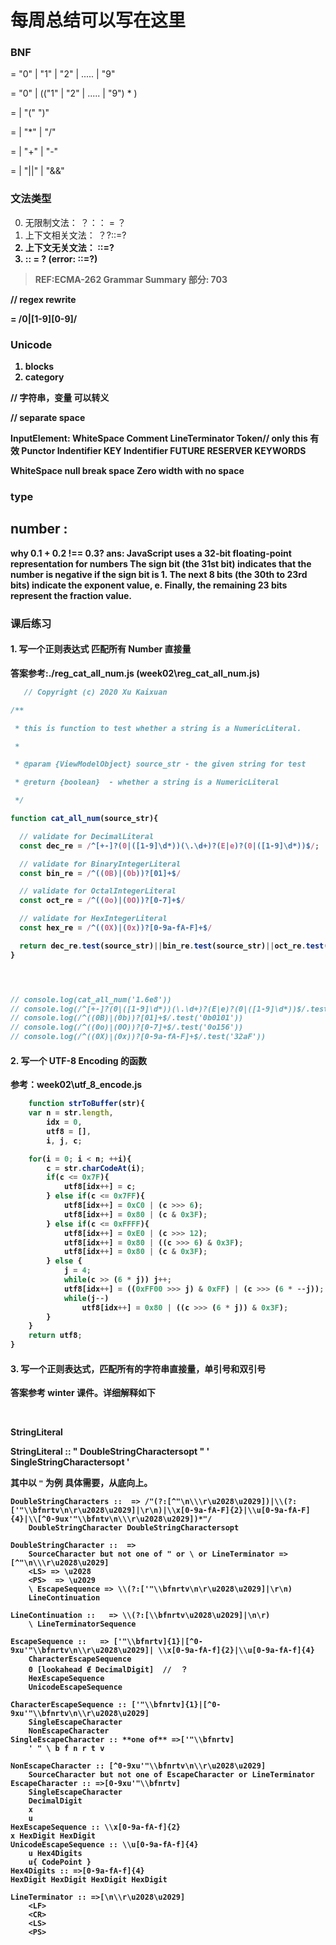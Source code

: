 # 每周总结可以写在这里

### BNF

<Number> = "0" | "1" | "2" | ..... | "9"

<DecimalNumber> = "0" | (("1" | "2" | ..... | "9") <Number>* )

<PrimaryExpression> = <DecimalNumber> |
    "(" <LogicalExpression> ")"

<MultiplicativeExpression> = <PrimaryExpression> |
    <MultiplicativeExpression> "*" <PrimaryExpression>|
    <MultiplicativeExpression> "/" <PrimaryExpression>

<AdditiveExpression> = <MultiplicativeExpression> |
    <AdditiveExpression> "+" <MultiplicativeExpression>|
    <AdditiveExpression> "-" <MultiplicativeExpression>

<LogicalExpression> = <AdditiveExpression> |
    <LogicalExpression> "||" <AdditiveExpression> |
    <LogicalExpression> "&&" <AdditiveExpression>


### 文法类型

0. 无限制文法： ？：： = ？
1. 上下文相关文法： ？<A>?::=?<B>
2. 上下文无关文法： <A>::=?
3. <A>:: = <A>?  (error: <A>::=?<A>)

> REF:ECMA-262 Grammar Summary 部分: 703




// regex rewrite

<DecimalNumber> = /0|[1-9][0-9]/



### Unicode
1. blocks
2. category

// 字符串，变量 可以转义

// separate space


InputElement:
    WhiteSpace
    Comment
    LineTerminator
    Token// only this 有效
    Punctor
    Indentifier
        KEY
        Indentifier
        FUTURE RESERVER KEYWORDS



WhiteSpace
null break space
Zero width with no space

### type

## number :

why 0.1 + 0.2 !== 0.3?
ans:
JavaScript uses a 32-bit floating-point representation for numbers
The sign bit (the 31st bit) indicates that the number
is negative if the sign bit is 1. The next 8 bits (the 30th to 23rd bits) indicate the exponent
value, e. Finally, the remaining 23 bits represent the fraction value.


### 课后练习

#### 1. 写一个正则表达式 匹配所有 Number 直接量

答案参考:./reg_cat_all_num.js  (week02\reg_cat_all_num.js)
```javascript
   // Copyright (c) 2020 Xu Kaixuan

/**

 * this is function to test whether a string is a NumericLiteral.

 *

 * @param {ViewModelObject} source_str - the given string for test

 * @return {boolean}  - whether a string is a NumericLiteral

 */

function cat_all_num(source_str){

  // validate for DecimalLiteral
  const dec_re = /^[+-]?(0|([1-9]\d*))(\.\d+)?(E|e)?(0|([1-9]\d*))$/;

  // validate for BinaryIntegerLiteral
  const bin_re = /^((0B)|(0b))?[01]+$/

  // validate for OctalIntegerLiteral
  const oct_re = /^((0o)|(0O))?[0-7]+$/

  // validate for HexIntegerLiteral
  const hex_re = /^((0X)|(0x))?[0-9a-fA-F]+$/

  return dec_re.test(source_str)||bin_re.test(source_str)||oct_re.test(source_str)||hex_re(source_str)
}




// console.log(cat_all_num('1.6e8'))
// console.log(/^[+-]?(0|([1-9]\d*))(\.\d+)?(E|e)?(0|([1-9]\d*))$/.test('12.01'))
// console.log(/^((0B)|(0b))?[01]+$/.test('0b0101'))
// console.log(/^((0o)|(0O))?[0-7]+$/.test('0o156'))
// console.log(/^((0X)|(0x))?[0-9a-fA-F]+$/.test('32aF'))
   ```

#### 2. 写一个 UTF-8 Encoding 的函数
参考：week02\utf_8_encode.js

```javascript
    function strToBuffer(str){
    var n = str.length,
        idx = 0,
        utf8 = [],
        i, j, c;

    for(i = 0; i < n; ++i){
        c = str.charCodeAt(i);
        if(c <= 0x7F){
            utf8[idx++] = c;
        } else if(c <= 0x7FF){
            utf8[idx++] = 0xC0 | (c >>> 6);
            utf8[idx++] = 0x80 | (c & 0x3F);
        } else if(c <= 0xFFFF){
            utf8[idx++] = 0xE0 | (c >>> 12);
            utf8[idx++] = 0x80 | ((c >>> 6) & 0x3F);
            utf8[idx++] = 0x80 | (c & 0x3F);
        } else {
            j = 4;
            while(c >> (6 * j)) j++;
            utf8[idx++] = ((0xFF00 >>> j) & 0xFF) | (c >>> (6 * --j));
            while(j--)
                utf8[idx++] = 0x80 | ((c >>> (6 * j)) & 0x3F);
        }
    }
    return utf8;
}
```


#### 3. 写一个正则表达式，匹配所有的字符串直接量，单引号和双引号


答案参考 winter 课件。详细解释如下

<br>

**StringLiteral**

StringLiteral ::
" DoubleStringCharactersopt "
' SingleStringCharactersopt '

其中以 `"` 为例
具体需要，从底向上。


    DoubleStringCharacters ::  => /"(?:[^"\n\\\r\u2028\u2029])|\\(?:['"\\bfnrtv\n\r\u2028\u2029]|\r\n)|\\x[0-9a-fA-F]{2}|\\u[0-9a-fA-F]{4}|\\[^0-9ux'"\\bfntv\n\\\r\u2028\u2029])*"/
        DoubleStringCharacter DoubleStringCharactersopt

    DoubleStringCharacter ::  =>
        SourceCharacter but not one of " or \ or LineTerminator => [^"\n\\\r\u2028\u2029]
        <LS> => \u2028
        <PS>  => \u2029
        \ EscapeSequence => \\(?:['"\\bfnrtv\n\r\u2028\u2029]|\r\n)
        LineContinuation

    LineContinuation ::   => \\(?:[\\bfnrtv\u2028\u2029]|\n\r)
        \ LineTerminatorSequence

    EscapeSequence ::   => ['"\\bfnrtv]{1}|[^0-9xu'"\\bfnrtv\n\\r\u2028\u2029]| \\x[0-9a-fA-f]{2}|\\u[0-9a-fA-f]{4}
        CharacterEscapeSequence
        0 [lookahead ∉ DecimalDigit]  //  ？ 
        HexEscapeSequence
        UnicodeEscapeSequence

    CharacterEscapeSequence :: ['"\\bfnrtv]{1}|[^0-9xu'"\\bfnrtv\n\\r\u2028\u2029]
        SingleEscapeCharacter
        NonEscapeCharacter
    SingleEscapeCharacter :: **one of** =>['"\\bfnrtv]
        ' " \ b f n r t v

    NonEscapeCharacter :: [^0-9xu'"\\bfnrtv\n\\r\u2028\u2029]
        SourceCharacter but not one of EscapeCharacter or LineTerminator
    EscapeCharacter :: =>[0-9xu'"\\bfnrtv]
        SingleEscapeCharacter
        DecimalDigit
        x
        u
    HexEscapeSequence :: \\x[0-9a-fA-f]{2}
    x HexDigit HexDigit
    UnicodeEscapeSequence :: \\u[0-9a-fA-f]{4}
        u Hex4Digits
        u{ CodePoint }
    Hex4Digits :: =>[0-9a-fA-f]{4}
    HexDigit HexDigit HexDigit HexDigit

    LineTerminator :: =>[\n\\r\u2028\u2029]
        <LF>
        <CR>
        <LS>
        <PS>



